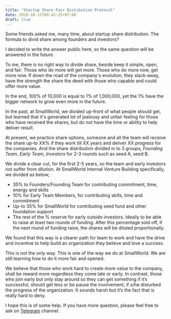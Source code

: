 ```yaml
---
title: "Startup Share Fair Distibution Protocol"
date: 2020-10-12T09:42:25+07:00
draft: true
---
```


Some friends asked me, many time, about startup share distribution. The formula to divid share among founders and investors? 

I decided to write the answer public here, so the same question will be answered in the future. 

To me, there is no right way to divide share, beside keep it simple, open, and fair. Those who do more will get more. Those who do more now, get more now. If down the road of the company's evolution, they slack-away, have the strength the share the deed with those who capable and could offer more value. 

In the end, 100% of 10,000 is equal to 1% of 1,000,000, yet the 1% have the bigger network to grow even more in the future. 

In the past, at SmallWorld, we divided up-front of what people should get, but learned that it's generated lot of jealousy and unfair feeling for those who have received the shares, but do not have the time or ability to help deliver result. 

At present, we practice share options, someone and all the team will receive the share up-to XX% if they work till XX years and deliver XX progress for the companies. And the share distribution divided in to 3 groups, *Founding Team*, *Early Team*, *Investors* for 2-3 rounds such as seed A, seed B.

We divide a clear cut, for the first 2-5 years, so the team and early investors not suffer from dilution.  At SmallWorld Internal Venture Building specifically, we divided as below;
- 35% to Founders/Founding Team for contributing commitment, time, energy and skills
- 10% for Early Team Members, for contributing skills, time and commitment
- Up-to 35% for SmallWorld for contributing seed fund and other foundation support
- The rest of the % reserve for early outside investors. Ideally to be able to raise at least two rounds of funding. After this percentage sold off, if the next round of funding raise, the shares will be diluted proportionally.

We found that this way is a clearer path for team to work and have the drive and incentive to help build an organization they believe and love a success. 

This is not the only way. This is one of the way we do at SmallWorld. We are still learning how to do it more fair and opened. 

We believe that those who work hard to create more value to the company, shall be reward more regardless they come late or early. In contrast, those who join early but only stay around so they can get something if it’s successful, should get less or be pause the involvement, if s/he disturbed the progress of the organization. It sounds harsh but it’s the fact that is really hard to deny. 

I hope this is of some help. If you have more question, please feel free to ask on [Telegram](https://t.me/rithythul/210) channel.